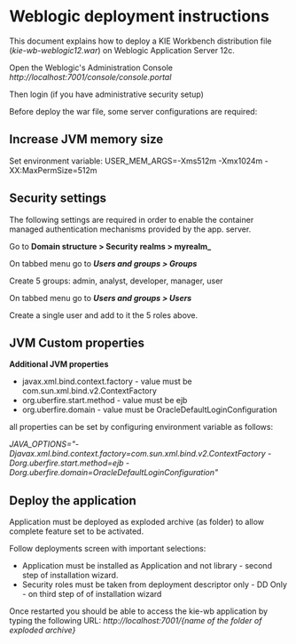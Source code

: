 Weblogic deployment instructions
========================================

This document explains how to deploy a KIE Workbench distribution file (_kie-wb-weblogic12.war_) on Weblogic Application Server 12c.

Open the Weblogic's Administration Console _http://localhost:7001/console/console.portal_

Then login (if you have administrative security setup)

Before deploy the war file, some server configurations are required:

Increase JVM memory size
------------------------------

Set environment variable:
USER_MEM_ARGS=-Xms512m -Xmx1024m -XX:MaxPermSize=512m

Security settings
------------------------------

The following settings are required in order to enable the container managed authentication mechanisms provided by the app. server.

Go to **Domain structure > Security realms > myrealm_**


On tabbed menu go to **_Users and groups > Groups_**

   Create 5 groups: admin, analyst, developer, manager, user

On tabbed menu go to **_Users and groups > Users_**

   Create a single user and add to it the 5 roles above.


JVM Custom properties
--------------------------
**Additional JVM properties**
- javax.xml.bind.context.factory - value must be com.sun.xml.bind.v2.ContextFactory
- org.uberfire.start.method - value must be ejb
- org.uberfire.domain - value must be OracleDefaultLoginConfiguration

all properties can be set by configuring environment variable as follows:

_JAVA_OPTIONS="-Djavax.xml.bind.context.factory=com.sun.xml.bind.v2.ContextFactory -Dorg.uberfire.start.method=ejb -Dorg.uberfire.domain=OracleDefaultLoginConfiguration"_

Deploy the application
--------------------------

Application must be deployed as exploded archive (as folder) to allow complete feature set to be activated.

Follow deployments screen with important selections:
- Application must be installed as Application and not library - second step of installation wizard.
- Security roles must be taken from deployment descriptor only - DD Only - on third step of of installation wizard

Once restarted you should be able to access the kie-wb application by typing the following URL: _http://localhost:7001/{name of the folder of exploded archive}_
